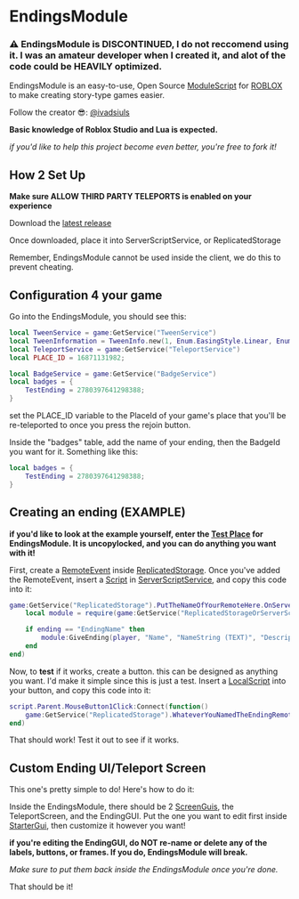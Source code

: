 # EndingsModule
### ⚠️ EndingsModule is DISCONTINUED, I do not reccomend using it. I was an amateur developer when I created it, and alot of the code could be HEAVILY optimized.

EndingsModule is an easy-to-use, Open Source [ModuleScript](https://create.roblox.com/docs/reference/engine/classes/ModuleScript) for [ROBLOX](https://roblox.com/) to make creating story-type games easier.

Follow the creator 😎: [@ivadsiuls](https://www.roblox.com/users/5048508312/profile)


**Basic knowledge of Roblox Studio and Lua is expected.**

*if you'd like to help this project become even better, you're free to fork it!*

## How 2 Set Up

**Make sure ALLOW THIRD PARTY TELEPORTS is enabled on your experience**

Download the [latest release](https://github.com/ivadsiuls/EndingsModule/releases)

Once downloaded, place it into ServerScriptService, or ReplicatedStorage

Remember, EndingsModule cannot be used inside the client, we do this to prevent cheating.

## Configuration 4 your game

Go into the EndingsModule, you should see this:

```lua
local TweenService = game:GetService("TweenService")
local TweenInformation = TweenInfo.new(1, Enum.EasingStyle.Linear, Enum.EasingDirection.Out, 0, false, 0)
local TeleportService = game:GetService("TeleportService")
local PLACE_ID = 16871131982;

local BadgeService = game:GetService("BadgeService")
local badges = {
	TestEnding = 2780397641298388;
}
```

set the PLACE_ID variable to the PlaceId of your game's place that you'll be re-teleported to once you press the rejoin button.

Inside the "badges" table, add the name of your ending, then the BadgeId you want for it. Something like this:

```lua
local badges = {
	TestEnding = 2780397641298388;
}
```



## Creating an ending (EXAMPLE)

**if you'd like to look at the example yourself, enter the [Test Place](https://www.roblox.com/games/16871131982/EndingModule-Test-Place) for EndingsModule. It is uncopylocked, and you can do anything you want with it!**

First, create a [RemoteEvent](https://create.roblox.com/docs/reference/engine/classes/RemoteEvent) inside [ReplicatedStorage](https://create.roblox.com/docs/reference/engine/classes/ReplicatedStorage).
Once you've added  the RemoteEvent, insert a [Script](https://create.roblox.com/docs/reference/engine/classes/Script) in [ServerScriptService](https://create.roblox.com/docs/reference/engine/classes/ServerScriptService), and copy this code into it:

```lua
game:GetService("ReplicatedStorage").PutTheNameOfYourRemoteHere.OnServerEvent:Connect(function(player, ending)
	local module = require(game:GetService("ReplicatedStorageOrServerScriptService"):FindFirstChild("WhateverYouNamedEndingModuleAs"))

	if ending == "EndingName" then
		module:GiveEnding(player, "Name", "NameString (TEXT)", "Description", "hint (OPTIONAL)")
	end
end)
```

Now, to **test** if it works, create a button. this can be designed as anything you want. I'd make it simple since this is just a test.
Insert a [LocalScript](https://create.roblox.com/docs/reference/engine/classes/LocalScript) into your button, and copy this code into it:

```lua
script.Parent.MouseButton1Click:Connect(function()
	game:GetService("ReplicatedStorage").WhateverYouNamedTheEndingRemoteAs:FireServer("EndingName")
end)
```
That should work! Test it out to see if it works.

## Custom Ending UI/Teleport Screen

This one's pretty simple to do! Here's how to do it:

Inside the EndingsModule, there should be 2 [ScreenGuis](https://create.roblox.com/docs/reference/engine/classes/ScreenGui), the TeleportScreen, and the EndingGUI.
Put the one you want to edit first inside [StarterGui](https://create.roblox.com/docs/reference/engine/classes/StarterGui), then customize it however you want!

**if you're editing the EndingGUI, do NOT re-name or delete any of the labels, buttons, or frames. If you do, EndingsModule will break.**

*Make sure to put them back inside the EndingsModule once you're done.*

That should be it!


